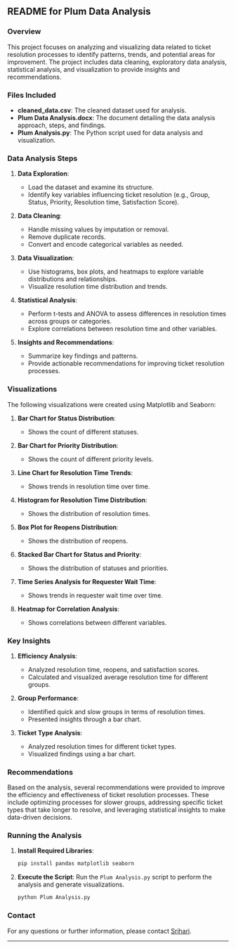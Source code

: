 ## README for Plum Data Analysis

### Overview

This project focuses on analyzing and visualizing data related to ticket resolution processes to identify patterns, trends, and potential areas for improvement. The project includes data cleaning, exploratory data analysis, statistical analysis, and visualization to provide insights and recommendations.

### Files Included

- **cleaned_data.csv**: The cleaned dataset used for analysis.
- **Plum Data Analysis.docx**: The document detailing the data analysis approach, steps, and findings.
- **Plum Analysis.py**: The Python script used for data analysis and visualization.

### Data Analysis Steps

1. **Data Exploration**:
   - Load the dataset and examine its structure.
   - Identify key variables influencing ticket resolution (e.g., Group, Status, Priority, Resolution time, Satisfaction Score).

2. **Data Cleaning**:
   - Handle missing values by imputation or removal.
   - Remove duplicate records.
   - Convert and encode categorical variables as needed.

3. **Data Visualization**:
   - Use histograms, box plots, and heatmaps to explore variable distributions and relationships.
   - Visualize resolution time distribution and trends.

4. **Statistical Analysis**:
   - Perform t-tests and ANOVA to assess differences in resolution times across groups or categories.
   - Explore correlations between resolution time and other variables.

5. **Insights and Recommendations**:
   - Summarize key findings and patterns.
   - Provide actionable recommendations for improving ticket resolution processes.

### Visualizations

The following visualizations were created using Matplotlib and Seaborn:

1. **Bar Chart for Status Distribution**:
   - Shows the count of different statuses.

2. **Bar Chart for Priority Distribution**:
   - Shows the count of different priority levels.

3. **Line Chart for Resolution Time Trends**:
   - Shows trends in resolution time over time.

4. **Histogram for Resolution Time Distribution**:
   - Shows the distribution of resolution times.

5. **Box Plot for Reopens Distribution**:
   - Shows the distribution of reopens.

6. **Stacked Bar Chart for Status and Priority**:
   - Shows the distribution of statuses and priorities.

7. **Time Series Analysis for Requester Wait Time**:
   - Shows trends in requester wait time over time.

8. **Heatmap for Correlation Analysis**:
   - Shows correlations between different variables.

### Key Insights

1. **Efficiency Analysis**:
   - Analyzed resolution time, reopens, and satisfaction scores.
   - Calculated and visualized average resolution time for different groups.

2. **Group Performance**:
   - Identified quick and slow groups in terms of resolution times.
   - Presented insights through a bar chart.

3. **Ticket Type Analysis**:
   - Analyzed resolution times for different ticket types.
   - Visualized findings using a bar chart.

### Recommendations

Based on the analysis, several recommendations were provided to improve the efficiency and effectiveness of ticket resolution processes. These include optimizing processes for slower groups, addressing specific ticket types that take longer to resolve, and leveraging statistical insights to make data-driven decisions.

### Running the Analysis

1. **Install Required Libraries**:
   ```bash
   pip install pandas matplotlib seaborn
   ```

2. **Execute the Script**:
   Run the `Plum Analysis.py` script to perform the analysis and generate visualizations.
   ```bash
   python Plum Analysis.py
   ```

### Contact

For any questions or further information, please contact [Srihari](mailto:srihari@example.com).

---
